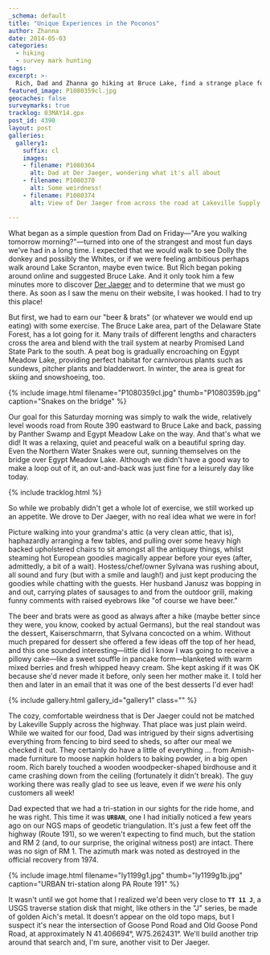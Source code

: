 ```yaml
---
_schema: default
title: "Unique Experiences in the Poconos"
author: Zhanna
date: 2014-05-03
categories:
  - hiking
  - survey mark hunting
tags:
excerpt: >-
  Rich, Dad and Zhanna go hiking at Bruce Lake, find a strange place for lunch, and search for a survey marker on the way home!
featured_image: P1080359cl.jpg
geocaches: false
surveymarks: true
tracklog: 03MAY14.gpx
post_id: 4390
layout: post
galleries:
  gallery1:
    suffix: cl
    images:
    - filename: P1080364
      alt: Dad at Der Jaeger, wondering what it's all about 
    - filename: P1080370
      alt: Some weirdness!
    - filename: P1080374
      alt: View of Der Jaeger from across the road at Lakeville Supply  

---
```


What began as a simple question from Dad on Friday—"Are you walking tomorrow morning?"—turned into one of the strangest and most fun days we've had in a long time. I expected that we would walk to see Dolly the donkey and possibly the Whites, or if we were feeling ambitious perhaps walk around Lake Scranton, maybe even twice.  But Rich began poking around online and suggested Bruce Lake.  And it only took him a few minutes more to discover [Der Jaeger](http://www.derjaegeruniquedining.com/) and to determine that we must go there.  As soon as I saw the menu on their website, I was hooked.  I had to try this place!

But first, we had to earn our "beer & brats" (or whatever we would end up eating) with some exercise. The Bruce Lake area, part of the Delaware State Forest, has a lot going for it.  Many trails of different lengths and characters cross the area and blend with the trail system at nearby Promised Land State Park to the south. A peat bog is gradually encroaching on Egypt Meadow Lake, providing perfect habitat for carnivorous plants such as sundews, pitcher plants and bladderwort.  In winter, the area is great for skiing and snowshoeing, too.  

{% include image.html filename="P1080359cl.jpg" thumb="P1080359b.jpg" caption="Snakes on the bridge" %}

Our goal for this Saturday morning was simply to walk the wide, relatively level woods road from Route 390 eastward to Bruce Lake and back, passing by Panther Swamp and Egypt Meadow Lake on the way. And that's what we did! It was a relaxing, quiet and peaceful walk on a beautiful spring day. Even the Northern Water Snakes were out, sunning themselves on the bridge over Egypt Meadow Lake. Although we didn't have a good way to make a loop out of it, an out-and-back was just fine for a leisurely day like today.

{% include tracklog.html %}

So while we probably didn't get a whole lot of exercise, we still worked up an appetite. We drove to Der Jaeger, with no real idea what we were in for!

Picture walking into your grandma's attic (a very clean attic, that is), haphazardly arranging a few tables, and pulling over some heavy high backed upholstered chairs to sit amongst all the antiquey things, whilst steaming hot European goodies magically appear before your eyes (after, admittedly, a bit of a wait).  Hostess/chef/owner Sylvana was rushing about, all sound and fury (but with a smile and laugh!) and just kept producing the goodies while chatting with the guests. Her husband Janusz was bopping in and out, carrying plates of sausages to and from the outdoor grill, making funny comments with raised eyebrows like "of course we have beer."

The beer and brats were as good as always after a hike (maybe better since they were, you know, cooked by actual Germans), but the real standout was the dessert, Kaiserschmarrn, that Sylvana concocted on a whim. Without much prepared for dessert she offered a few ideas off the top of her head, and this one sounded interesting—little did I know I was going to receive a pillowy cake—like a sweet souffle in pancake form—blanketed with warm mixed berries and fresh whipped heavy cream. She kept asking if it was OK because she'd never made it before, only seen her mother make it. I told her then and later in an email that it was one of the best desserts I'd ever had!

{% include gallery.html gallery_id="gallery1" class="" %}

The cozy, comfortable weirdness that is Der Jaeger could not be matched by Lakeville Supply across the highway.  That place was just plain weird.  While we waited for our food, Dad was intrigued by their signs advertising everything from fencing to bird seed to sheds, so after our meal we checked it out. They certainly do have a little of everything ... from Amish-made furniture to moose napkin holders to baking powder, in a big open room.  Rich barely touched a wooden woodpecker-shaped birdhouse and it came crashing down from the ceiling (fortunately it didn't break). The guy working there was really glad to see us leave, even if we _were_ his only customers all week!

Dad expected that we had a tri-station in our sights for the ride home, and he was right. This time it was **`URBAN`**, one I had initially noticed a few years ago on our NGS maps of geodetic triangulation. It's just a few feet off the highway (Route 191), so we weren't expecting to find much, but the station and RM 2 (and, to our surprise, the original witness post) are intact. There was no sign of RM 1. The azimuth mark was noted as destroyed in the official recovery from 1974.

{% include image.html filename="ly1199g1.jpg" thumb="ly1199g1b.jpg" caption="URBAN tri-station along PA Route 191" %}

It wasn't until we got home that I realized we'd been very close to **`TT 11 J`**, a USGS traverse station disk that might, like others in the "J" series, be made of golden Aich's metal. It doesn't appear on the old topo maps, but I suspect it's near the intersection of Goose Pond Road and Old Goose Pond Road, at approximately N 41.406694°, W75.262431°. We'll build another trip around that search and, I'm sure, another visit to Der Jaeger.


